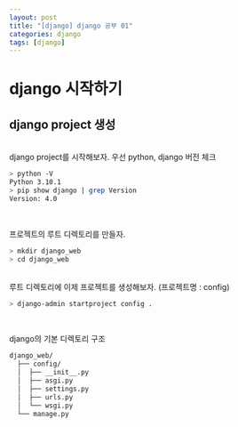 ```yaml
---
layout: post
title: "[django] django 공부 01"
categories: django
tags: [django]
---
```

# django 시작하기

## django project 생성

<br>
django project를 시작해보자.
우선 python, django 버전 체크

```bash
> python -V
Python 3.10.1
> pip show django | grep Version
Version: 4.0
```

<br>

프로젝트의 루트 디렉토리를 만들자.
```bash
> mkdir django_web
> cd django_web
```

<br>
루트 디렉토리에 이제 프로젝트를 생성해보자. (프로젝트명 : config)

```bash
> django-admin startproject config .
```

<br>

django의 기본 디렉토리 구조

```bash
django_web/
  ├── config/
  │  ├── __init__.py
  │  ├── asgi.py
  │  ├── settings.py
  │  ├── urls.py
  │  └── wsgi.py
  └── manage.py
```
